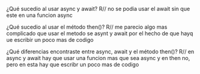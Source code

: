 ¿Qué sucedio al usar async y await?
R// no se podia usar el await sin que este en una funcion async

¿Qué sucedio al usar el método then()?
R// me parecio algo mas complicado que usar el metodo se asynt y await por el hecho de que hayq ue escribir un poco mas de codigo

¿Qué diferencias encontraste entre async, await y el método then()?
R// en async y await hay que usar una funcion mas que sea async y en then no, pero en esta hay que escribr un poco mas de codigo